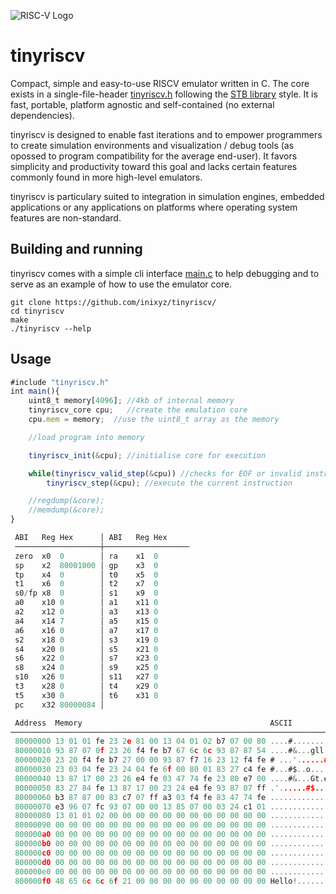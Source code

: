 ![RISC-V Logo](https://riscv.org/wp-content/uploads/2020/06/riscv-color.svg)

# tinyriscv

Compact, simple and easy-to-use RISCV emulator written in C. The core exists in a single-file-header [tinyriscv.h](https://github.com/inixyz/tinyriscv/blob/main/src/tinyriscv.h) following the [STB library](https://github.com/nothings/stb) style. It is fast, portable, platform agnostic and self-contained (no external dependencies).

tinyriscv is designed to enable fast iterations and to empower programmers to create simulation environments and visualization / debug tools (as opossed to program compatibility for the average end-user). It favors simplicity and productivity toward this goal and lacks certain features commonly found in more high-level emulators.

tinyriscv is particulary suited to integration in simulation engines, embedded applications or any applications on platforms where operating system features are non-standard.

## Building and running

tinyriscv comes with a simple cli interface [main.c](https://github.com/inixyz/tinyriscv/blob/main/src/main.c) to help debugging and to serve as an example of how to use the emulator core.  

```
git clone https://github.com/inixyz/tinyriscv/
cd tinyriscv
make
./tinyriscv --help
```

## Usage 

```js
#include "tinyriscv.h"
int main(){
    uint8_t memory[4096]; //4kb of internal memory
    tinyriscv_core cpu;   //create the emulation core
    cpu.mem = memory;  //use the uint8_t array as the memory

    //load program into memory

    tinyriscv_init(&cpu); //initialise core for execution

    while(tinyriscv_valid_step(&cpu)) //checks for EOF or invalid instruction
        tinyriscv_step(&cpu); //execute the current instruction

    //regdump(&core);
    //memdump(&core);
}
```

```js
 ABI   Reg Hex      │ ABI   Reg Hex     
 ───────────────────┼───────────────────
 zero  x0  0        │ ra    x1  0        
 sp    x2  80001000 │ gp    x3  0        
 tp    x4  0        │ t0    x5  0        
 t1    x6  0        │ t2    x7  0        
 s0/fp x8  0        │ s1    x9  0        
 a0    x10 0        │ a1    x11 0        
 a2    x12 0        │ a3    x13 0        
 a4    x14 7        │ a5    x15 0        
 a6    x16 0        │ a7    x17 0        
 s2    x18 0        │ s3    x19 0        
 s4    x20 0        │ s5    x21 0        
 s6    x22 0        │ s7    x23 0        
 s8    x24 0        │ s9    x25 0        
 s10   x26 0        │ s11   x27 0        
 t3    x28 0        │ t4    x29 0        
 t5    x30 0        │ t6    x31 0        
 pc    x32 80000084 │
```
```c
 Address  Memory                                          ASCII
─────────────────────────────────────────────────────────────────────────
 80000000 13 01 01 fe 23 2e 81 00 13 04 01 02 b7 07 00 80 ....#...........
 80000010 93 87 07 0f 23 26 f4 fe b7 67 6c 6c 93 87 87 54 ....#&...gll...T
 80000020 23 20 f4 fe b7 27 00 00 93 87 f7 16 23 12 f4 fe # ...'......#...
 80000030 23 03 04 fe 23 24 04 fe 6f 00 80 01 83 27 c4 fe #...#$..o....'..
 80000040 13 87 17 00 23 26 e4 fe 03 47 74 fe 23 80 e7 00 ....#&...Gt.#...
 80000050 83 27 84 fe 13 87 17 00 23 24 e4 fe 93 87 07 ff .'......#$......
 80000060 b3 87 87 00 83 c7 07 ff a3 03 f4 fe 83 47 74 fe .............Gt.
 80000070 e3 96 07 fc 93 07 00 00 13 85 07 00 03 24 c1 01 .............$..
 80000080 13 01 01 02 00 00 00 00 00 00 00 00 00 00 00 00 ................
 80000090 00 00 00 00 00 00 00 00 00 00 00 00 00 00 00 00 ................
 800000a0 00 00 00 00 00 00 00 00 00 00 00 00 00 00 00 00 ................
 800000b0 00 00 00 00 00 00 00 00 00 00 00 00 00 00 00 00 ................
 800000c0 00 00 00 00 00 00 00 00 00 00 00 00 00 00 00 00 ................
 800000d0 00 00 00 00 00 00 00 00 00 00 00 00 00 00 00 00 ................
 800000e0 00 00 00 00 00 00 00 00 00 00 00 00 00 00 00 00 ................
 800000f0 48 65 6c 6c 6f 21 00 00 00 00 00 00 00 00 00 00 Hello!..........
```
